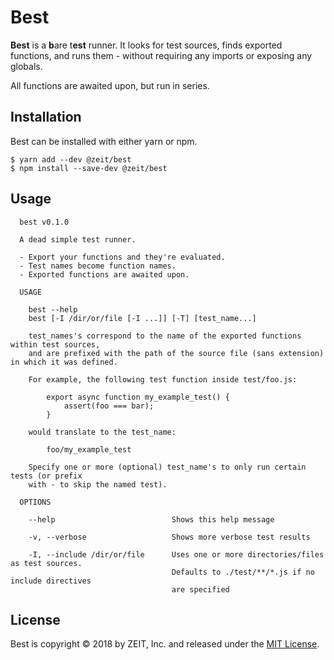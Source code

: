 # Best

**Best** is a **b**are t**est** runner. It looks for test sources, finds exported functions,
and runs them - without requiring any imports or exposing any globals.

All functions are awaited upon, but run in series.

## Installation

Best can be installed with either yarn or npm.

```console
$ yarn add --dev @zeit/best
$ npm install --save-dev @zeit/best
```

## Usage

```
  best v0.1.0

  A dead simple test runner.

  - Export your functions and they're evaluated.
  - Test names become function names.
  - Exported functions are awaited upon.

  USAGE

    best --help
    best [-I /dir/or/file [-I ...]] [-T] [test_name...]

    test_names's correspond to the name of the exported functions within test sources,
    and are prefixed with the path of the source file (sans extension) in which it was defined.

    For example, the following test function inside test/foo.js:

        export async function my_example_test() {
            assert(foo === bar);
        }

    would translate to the test_name:

        foo/my_example_test

    Specify one or more (optional) test_name's to only run certain tests (or prefix
    with - to skip the named test).

  OPTIONS

    --help                          Shows this help message

    -v, --verbose                   Shows more verbose test results

    -I, --include /dir/or/file      Uses one or more directories/files as test sources.
                                    Defaults to ./test/**/*.js if no include directives
                                    are specified
```

## License
Best is copyright &copy; 2018 by ZEIT, Inc. and released under the [MIT License](LICENSE).
